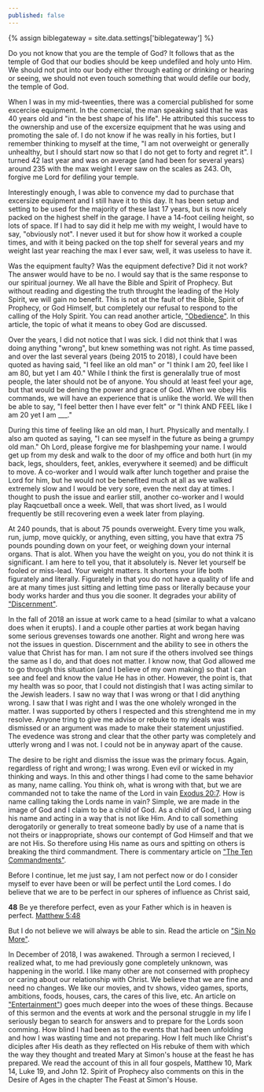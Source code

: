 ```yaml
---
published: false
---
```

{% assign biblegateway = site.data.settings['biblegateway'] %}

Do you not know that you are the temple of God? It follows that as the temple of God that our bodies should be keep undefiled and holy unto Him. We should not put into our body either through eating or drinking or hearing or seeing, we should not even touch something that would defile our body, the temple of God.

When I was in my mid-tweenties, there was a comercial published for some excercise equipment. In the comercial, the man speaking said that he was 40 years old and "in the best shape of his life". He attributed this success to the ownership and use of the excersize equipment that he was using and promoting the sale of. I do not know if he was really in his forties, but I remember thinking to myself at the time, "I am not overweight or generally unhealthy, but I should start now so that I do not get to forty and regret it". I turned 42 last year and was on average (and had been for several years) around 235 with the max weight I ever saw on the scales as 243. Oh, forgive me Lord for defiling your temple.

Interestingly enough, I was able to convence my dad to purchase that excersize equipment and I still have it to this day. It has been setup and setting to be used for the majority of these last 17 years, but is now nicely packed on the highest shelf in the garage. I have a 14-foot ceiling height, so lots of space. If I had to say did it help me with my weight, I would have to say, "obviously not". I never used it but for show how it worked a couple times, and with it being packed on the top shelf for several years and my weight last year reaching the max I ever saw, well, it was useless to have it.

Was the equipment faulty? Was the equipment defective? Did it not work? The answer would have to be no. I would say that is the same response to our spiritual journey. We all have the Bible and Spirit of Prophecy. But without reading and digesting the truth throught the leading of the Holy Spirit, we will gain no benefit. This is not at the fault of the Bible, Spirit of Prophecy, or God Himself, but completely our refusal to respond to the calling of the Holy Spirit. You can read another article, ["Obedience"](Obedience). In this article, the topic of what it means to obey God are discussed.

Over the years, I did not notice that I was sick. I did not think that I was doing anything "wrong", but knew something was not right. As time passed, and over the last several years (being 2015 to 2018), I could have been quoted as having said, "I feel like an old man" or "I think I am 20, feel like I am 80, but yet I am 40." While I think the first is generalally true of most people, the later should not be of anyone. You should at least feel your age, but that would be dening the power and grace of God. When we obey His commands, we will have an experience that is unlike the world. We will then be able to say, "I feel better then I have ever felt" or "I think AND FEEL like I am 20 yet I am ___."

During this time of feeling like an old man, I hurt. Physically and mentally. I also am quoted as saying, "I can see myself in the future as being a grumpy old man." Oh Lord, please forgive me for blashpeming your name. I would get up from my desk and walk to the door of my office and both hurt (in my back, legs, shoulders, feet, ankles, everywhere it seemed) and be difficult to move. A co-worker and I would walk after lunch together and praise the Lord for him, but he would not be benefited much at all as we walked extremely slow and I would be very sore, even the next day at times. I thought to push the issue and earlier still, another co-worker and I would play Raqcuetball once a week. Well, that was short lived, as I would frequently be still recovering even a week later from playing.

At 240 pounds, that is about 75 pounds overweight. Every time you walk, run, jump, move quickly, or anything, even sitting, you have that extra 75 pounds pounding down on your feet, or weighing down your internal organs. That is alot. When you have the weight on you, you do not think it is significant. I am here to tell you, that it absolutely is. Never let yourself be fooled or miss-lead. Your weight matters. It shortens your life both figurately and literally. Figurately in that you do not have a quality of life and are at many times just sitting and letting time pass or literally because your body works harder and thus you die sooner. It degrades your ability of ["Discernment"](Discernment).

In the fall of 2018 an issue at work came to a head (similar to what a valcano does when it erupts). I and a couple other parties at work began having some serious grevenses towards one another. Right and wrong here was not the issues in question. Discernment and the ability to see in others the value that Christ has for man. I am not sure if the others involved see things the same as I do, and that does not matter. I know now, that God allowed me to go through this situation (and I believe of my own making) so that I can see and feel and know the value He has in other. However, the point is, that my health was so poor, that I could not distingish that I was acting similar to the Jewish leaders. I saw no way that I was wrong or that I did anything wrong. I saw that I was right and I was the one wholely wronged in the matter. I was supported by others I respected and this strenghtend me in my resolve. Anyone tring to give me advise or rebuke to my ideals was dismissed or an argument was made to make their statement unjustified. The evedence was strong and clear that the other party was completely and utterly wrong and I was not. I could not be in anyway apart of the cause.

The desire to be right and dismiss the issue was the primary focus. Again, regardless of right and wrong; I was wrong. Even evil or wicked in my thinking and ways. In this and other things I had come to the same behavior as many, name calling. You think oh, what is wrong with that, but we are commanded not to take the name of the Lord in vain [Exodus 20:7]({{biblegateway}}Exodus+20:7). How is name calling taking the Lords name in vain? Simple, we are made in the image of God and I claim to be a child of God. As a child of God, I am using his name and acting in a way that is not like Him. And to call something derogatorily or generally to treat someone badly by use of a name that is not theirs or inappropriate, shows our contempt of God Himself and that we are not His. So therefore using His name as ours and spitting on others is breaking the third commandment. There is commentary article on ["The Ten Commandments"](The-Ten-Commandments).

Before I continue, let me just say, I am not perfect now or do I consider myself to ever have been or will be perfect until the Lord comes. I do believe that we are to be perfect in our spheres of influence as Christ said,
>
**48** Be ye therefore perfect, even as your Father which is in heaven is perfect.
[Matthew 5:48]({{biblegateway}}Matthew+5:48)

But I do not believe we will always be able to sin. Read the article on ["Sin No More"](Sin-No-More).

In December of 2018, I was awakened. Through a sermon I recieved, I realized what, to me had previously gone completely unknown, was happening in the world. I like many other are not conserned with prophecy or caring about our relationship with Christ. We believe that we are fine and need no changes. We like our movies, and tv shows, video games, sports, ambitions, foods, houses, cars, the cares of this live, etc. An article on ["Entertainment"](Entertainment)) goes much deeper into the woes of these things. Because of this sermon and the events at work and the personal struggle in my life I seriously began to search for answers and to prepare for the Lords soon comming. How blind I had been as to the events that had been unfolding and how I was wasting time and not preparing. How I felt much like Christ's diciples after His death as they reflected on His rebuke of them with which the way they thought and treated Mary at Simon's house at the feast he has prepared. We read the account of this in all four gospels, Matthew 10, Mark 14, Luke 19, and John 12. Spirit of Prophecy also comments on this in the Desire of Ages in the chapter The Feast at Simon's House.


































